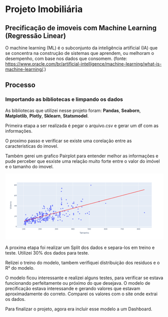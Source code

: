# Projeto Imobiliária

## Precificação de imoveis com Machine Learning (Regressão Linear)
O machine learning (ML) é o subconjunto da inteligência artificial (IA) que se concentra na construção de sistemas que aprendem, ou melhoram o desempenho, com base nos dados que consomem.
(fonte: https://www.oracle.com/br/artificial-intelligence/machine-learning/what-is-machine-learning/.)

## Processo
### Importando as bibliotecas e limpando os dados

As bibliotecas que utilizei nesse projeto foram:
**Pandas**, **Seaborn**, **Matplotlib**, **Plotly**, **Sklearn**, **Statsmodel**. 

Primeira etapa a ser realizada é pegar o arquivo.csv e gerar um df com as informações.


O proximo passo e verificar se existe uma corelação entre as caracteristicas do imovel.

Também gerei um grafico Pairplot para entender melhor as informações e pude perceber que esxiste uma relação muito forte entre o valor do imóvel e o tamanho do imovel.

![grafico](reta.png)


A proxima etapa foi realizar um Split dos dados e separa-los em treino e teste. Utilizei 30% dos dados para teste.

Relizei o treino do modelo, tambem verifiquei distribuição dos residuos e o R² do modelo.

O modelo ficou interessante e realizei alguns testes, para verificar se estava funcionando perfeitamente ou próximo do que desejava.
O modelo de precificação estava interessande e gerando valores que estavam aproximadamente do correto. Comparei os valores com o site onde extrai os dados.

Para finalizar o projeto, agora era incluir esse modelo a um Dashboard.